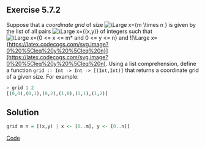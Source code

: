 ## Exercise 5.7.2

Suppose that a *coordinate grid* of size ![\Large x={m \times n
}](https://latex.codecogs.com/svg.image?m%20%5Ctimes%20n) is given by the list of all pairs ![\Large x={(x,y)}](https://latex.codecogs.com/svg.image?(x,y)) of integers such that ![\Large x={0 <= x <= m* and *0 <= y <= n*}](https://latex.codecogs.com/svg.image?0%20%5Cleq%20x%20%5Cleq%20m) and ![\Large x={https://latex.codecogs.com/svg.image?0%20%5Cleq%20y%20%5Cleq%20n}](https://latex.codecogs.com/svg.image?0%20%5Cleq%20y%20%5Cleq%20n). Using a list comprehension, define a function `grid :: Int -> Int -> [(Int,Int)]` that returns a coordinate grid of a given size. For example:
```haskell
> grid 1 2
[(0,0),(0,1),(0,2),(1,0),(1,1),(1,2)]
```

## Solution

```haskell
grid m n = [(x,y) | x <- [0..m], y <- [0..n]]
```
[Code](../../src/ch-05/5-7.hs#L6)
